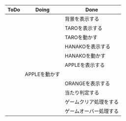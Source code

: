 | ToDo               | Doing             | Done            |
| ------------------ | ------------------ | ------------------ |
| ||背景を表示する                       |                  |
| ||TAROを表示する                       |                  |
| ||TAROを動かす                         |                  |
| ||HANAKOを表示する                    |                  |
| ||HANAKOを動かす                      |                  |
| ||APPLEを表示する  |                  |                  |
|| APPLEを動かす    |                  |                  |
| ||ORANGEを表示する  |                  |                  |
|||当たり判定する||
|||ゲームクリア処理をする||
|||ゲームオーバー処理する||
